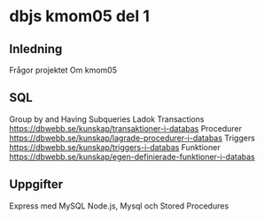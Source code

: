dbjs kmom05 del 1
========================================


Inledning
----------------------------------------

Frågor projektet
Om kmom05


SQL
----------------------------------------

Group by and Having
Subqueries
Ladok
Transactions
https://dbwebb.se/kunskap/transaktioner-i-databas
Procedurer
https://dbwebb.se/kunskap/lagrade-procedurer-i-databas
Triggers
https://dbwebb.se/kunskap/triggers-i-databas
Funktioner
https://dbwebb.se/kunskap/egen-definierade-funktioner-i-databas



Uppgifter
----------------------------------------

Express med MySQL
Node.js, Mysql och Stored Procedures

